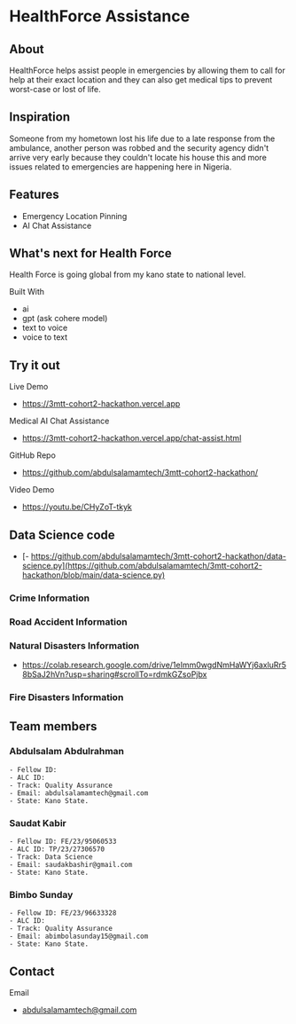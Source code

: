 # HealthForce Assistance

## About
HealthForce helps assist people in emergencies by allowing 
them to call for help at their exact location and they can 
also get medical tips to prevent worst-case or lost of life.


## Inspiration
Someone from my hometown lost his life due to a late response from the ambulance, another person was robbed and the security agency didn't arrive very early because they couldn't locate his house this and more issues related to emergencies are happening here in Nigeria.

## Features
- Emergency Location Pinning
- AI Chat Assistance

## What's next for Health Force
Health Force is going global from my kano state to national level.


Built With
- ai
- gpt (ask cohere model)
- text to voice
- voice to text

## Try it out

Live Demo
- https://3mtt-cohort2-hackathon.vercel.app

Medical AI Chat Assistance
- https://3mtt-cohort2-hackathon.vercel.app/chat-assist.html

GitHub Repo
- https://github.com/abdulsalamamtech/3mtt-cohort2-hackathon/

Video Demo
- https://youtu.be/CHyZoT-tkyk



## Data Science code
- [- https://github.com/abdulsalamamtech/3mtt-cohort2-hackathon/data-science.py](https://github.com/abdulsalamamtech/3mtt-cohort2-hackathon/blob/main/data-science.py)

### Crime Information

### Road Accident Information
### Natural Disasters Information
- https://colab.research.google.com/drive/1eImm0wgdNmHaWYj6axluRr58bSaJ2hVn?usp=sharing#scrollTo=rdmkGZsoPjbx
### Fire Disasters Information



## Team members

### Abdulsalam Abdulrahman
    - Fellow ID: 
    - ALC ID:
    - Track: Quality Assurance
    - Email: abdulsalamamtech@gmail.com
    - State: Kano State.

### Saudat Kabir 
    - Fellow ID: FE/23/95060533
    - ALC ID: TP/23/27306570
    - Track: Data Science
    - Email: saudakbashir@gmail.com
    - State: Kano State.

### Bimbo Sunday 
    - Fellow ID: FE/23/96633328
    - ALC ID:
    - Track: Quality Assurance
    - Email: abimbolasunday15@gmail.com 
    - State: Kano State.

## Contact
Email
- [abdulsalamamtech@gmail.com](https://mailto:abdulsalamamtech@gmail.com)


